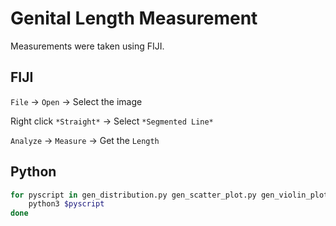 # Genital Length Measurement

Measurements were taken using FIJI.

## FIJI

`File` -> `Open` -> Select the image

Right click `*Straight*` -> Select `*Segmented Line*`

`Analyze` -> `Measure` -> Get the `Length`

## Python

```bash
for pyscript in gen_distribution.py gen_scatter_plot.py gen_violin_plot.py gen_sig_heatmap.py; do
    python3 $pyscript
done
```

